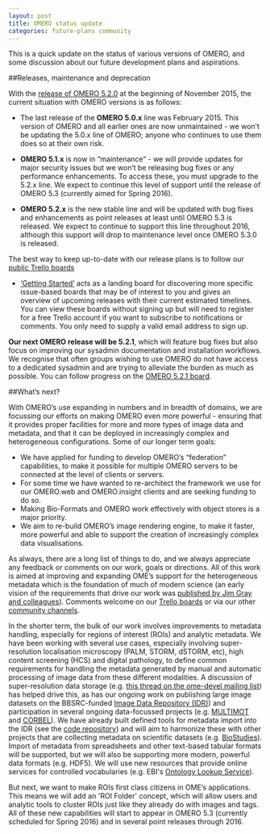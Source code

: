 ```yaml
---
layout: post
title: OMERO status update
categories: future-plans community
---
```


This is a quick update on the status of various versions of OMERO, and some
discussion about our future development plans and aspirations.

##Releases, maintenance and deprecation

With the [release of OMERO 5.2.0](https://www.openmicroscopy.org/community/viewtopic.php?f=11&t=7922) at
the beginning of November 2015, the current situation with OMERO versions is
as follows:

- The last release of the **OMERO 5.0.x** line was February 2015.  This
  version of OMERO and all earlier ones are now unmaintained - we won’t be
  updating the 5.0.x line of OMERO; anyone who continues to use them does so
  at their own risk.

- **OMERO 5.1.x** is now in “maintenance” - we will provide updates for
  major security issues but we won’t be releasing bug fixes or any performance
  enhancements. To access these, you must upgrade to the 5.2.x line. We expect
  to continue this level of support until the release of OMERO 5.3 (currently
  aimed for Spring 2016).

- **OMERO 5.2.x** is the new stable line and will be updated with bug fixes
  and enhancements as point releases at least until OMERO 5.3 is released. We
  expect to continue to support this line throughout 2016, although this
  support will drop to maintenance level once OMERO 5.3.0 is released.

The best way to keep up-to-date with our release plans is to follow our [public Trello boards](https://trello.com/ome)
 - [‘Getting Started’](https://trello.com/b/4EXb35xQ/getting-started) acts as
a landing board for discovering more specific issue-based boards that may be
of interest to you and gives an overview of upcoming releases with their
current estimated timelines. You can view these boards without signing up but
will need to register for a free Trello account if you want to subscribe to
notifications or comments. You only need to supply a valid email address to 
sign up.

**Our next OMERO release will be 5.2.1**, which will feature bug fixes but
also focus on improving our sysadmin documentation and installation workflows.
We recognise that often groups wishing to use OMERO do not have access to a
dedicated sysadmin and are trying to alleviate the burden as much as possible.
You can follow progress on the [OMERO 5.2.1 board](https://trello.com/b/HdHaudmw/omero-5-2-1).

##What’s next?

With OMERO’s use expanding in numbers and in breadth of domains, we are
focussing our efforts on making OMERO even more powerful - ensuring that it
provides proper facilities for more and more types of image data and metadata,
and that it can be deployed in increasingly complex and heterogeneous
configurations. Some of our longer term goals:

- We have applied for funding to develop OMERO’s “federation” capabilities, to
  make it possible for multiple OMERO servers to be connected at the level of
  clients or servers.
- For some time we have wanted to re-architect the framework we use for our
  OMERO.web and OMERO.insight clients and are seeking funding to do so.
- Making Bio-Formats and OMERO work effectively with object stores is a major
  priority.
- We aim to re-build OMERO’s image rendering engine, to make it faster, more
  powerful and able to support the creation of increasingly complex data
  visualisations.

As always, there are a long list of things to do, and we always appreciate any
feedback or comments on our work, goals or directions. All of this work is
aimed at improving and expanding OME’s support for the heterogeneous metadata
which is the foundation of much of modern science (an early vision of the
requirements that drive our work was [published by Jim Gray and colleagues](http://research.microsoft.com/pubs/64537/tr-2005-10.pdf)).
Comments welcome on our [Trello boards](https://trello.com/ome) or via our
other [community channels](http://www.openmicroscopy.org/community/).

In the shorter term, the bulk of our work involves improvements to metadata
handling, especially for regions of interest (ROIs) and analytic metadata. We
have been working with several use cases, especially involving
super-resolution localisation microscopy (PALM, STORM, dSTORM, etc), high
content screening (HCS) and digital pathology, to define common requirements
for handling the metadata generated by manual and automatic processing of
image data from these different modalities. A discussion of super-resolution
data storage (e.g. [this thread on the ome-devel mailing list](http://lists.openmicroscopy.org.uk/pipermail/ome-devel/2015-October/003471.html))
has helped drive this, as has our ongoing work on publishing large image
datasets on the BBSRC-funded [Image Data Repository (IDR)](http://idr-demo.openmicroscopy.org)) and participation in several
ongoing data-focussed projects (e.g. [MULTIMOT](http://multimot.org/) and
[CORBEL](https://www.elixir-europe.org/news/corbel-sets-out-establish-common-infrastructure-biomedical-research)).
We have already built defined tools for metadata import into the IDR (see the
[code repository](https://github.com/openmicroscopy/idr-metadata)) and will
aim to harmonize these with other projects that are collecting metadata on
scientific datasets (e.g. [BioStudies](http://www.ebi.ac.uk/biostudies/)).
Import of metadata from spreadsheets and other text-based tabular formats will
be supported, but we will also be supporting more modern, powerful data
formats (e.g. HDF5).  We will use new resources that provide online services
for controlled vocabularies (e.g. EBI's [Ontology Lookup Service](http://www.ebi.ac.uk/ols/beta/)).

But next, we want to make ROIs first class
citizens in OME’s applications. This means we will add an 'ROI Folder'
concept, which will allow users and analytic tools to cluster ROIs just like
they already do with images and tags. All of these new capabilities will start
to appear in OMERO 5.3 (currently scheduled for Spring 2016) and in several
point releases through 2016.

